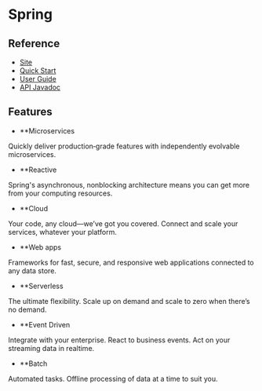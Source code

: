 # Spring
## Reference
- [Site](https://spring.io/)
- [Quick Start]()
- [User Guide]()
- [API Javadoc]()

## Features
- **Microservices

Quickly deliver production‑grade features with independently evolvable microservices.

- **Reactive

Spring's asynchronous, nonblocking architecture means you can get more from your computing resources.

- **Cloud

Your code, any cloud—we’ve got you covered. Connect and scale your services, whatever your platform.

- **Web apps

Frameworks for fast, secure, and responsive web applications connected to any data store.

- **Serverless

The ultimate flexibility. Scale up on demand and scale to zero when there’s no demand.

- **Event Driven

Integrate with your enterprise. React to business events. Act on your streaming data in realtime.

- **Batch

Automated tasks. Offline processing of data at a time to suit you.


## 

